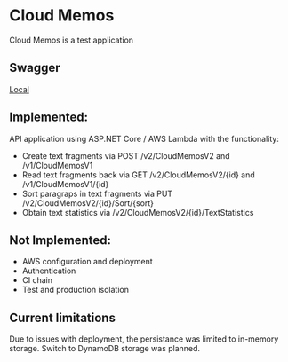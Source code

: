 # Cloud Memos

Cloud Memos is a test application

## Swagger

[Local](http://localhost:65432/swagger/index.html) <br/>
 
 ## Implemented:
 API application using ASP.NET Core / AWS Lambda with the functionality:
 * Create text fragments via POST /v2/CloudMemosV2 and /v1/CloudMemosV1
 * Read text fragments back via GET /v2/CloudMemosV2/{id} and /v1/CloudMemosV1/{id}
 * Sort paragraps in text fragments via PUT /v2/CloudMemosV2/{id}/Sort/{sort}
 * Obtain text statistics via /v2/CloudMemosV2/{id}/TextStatistics
 
 ## Not Implemented:
 * AWS configuration and deployment
 * Authentication
 * CI chain
 * Test and production isolation
 
 ## Current limitations
 Due to issues with deployment, the persistance was limited to in-memory storage. Switch to DynamoDB storage was planned.